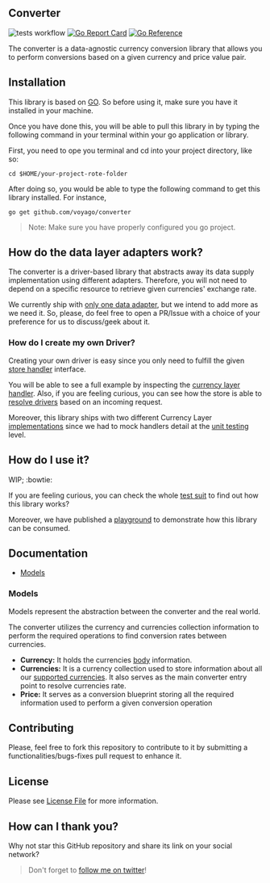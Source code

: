 ## Converter

![tests workflow](https://github.com/voyago/converter/actions/workflows/test.yml/badge.svg)
[![Go Report Card](https://goreportcard.com/badge/voyago/converter)](https://goreportcard.com/report/voyago/converter)
[![Go Reference](https://pkg.go.dev/badge/github.com/voyago/converter.svg)](https://pkg.go.dev/github.com/voyago/converter)

The converter is a data-agnostic currency conversion library that allows you to perform conversions based on a given
currency and price value pair.

## Installation

This library is based on [GO](https://golang.org). So before using it, make sure you have it installed in your machine.

Once you have done this, you will be able to pull this library in by typing the following command in your terminal within
your go application or library.

First, you need to ope you terminal and cd into your project directory, like so:

```shell
cd $HOME/your-project-rote-folder
```

After doing so, you would be able to type the following command to get this library installed. For instance,

```shell
go get github.com/voyago/converter
```

> Note: Make sure you have properly configured you go project.

## How do the data layer adapters work?

The converter is a driver-based library that abstracts away its data supply implementation using different adapters.
Therefore, you will not need to depend on a specific resource to retrieve given currencies' exchange rate.

We currently ship with [only one data adapter](https://currencylayer.com/), but we intend to add more as we need it. So,
please, do feel free to open a PR/Issue with a choice of your preference for us to discuss/geek about it.

### How do I create my own Driver?

Creating your own driver is easy since you only need to fulfill the given [store handler](https://github.com/voyago/converter/blob/main/pkg/store/handler/handler.go) interface.

You will be able to see a full example by inspecting the [currency layer handler](https://github.com/voyago/converter/blob/main/pkg/store/handler/currencyLayer/handler.go#L21).
Also, if you are feeling curious, you can see how the store is able to [resolve drivers](https://github.com/voyago/converter/blob/main/pkg/store/store.go#L42) based on an incoming request.

Moreover, this library ships with two different Currency Layer [implementations](https://github.com/voyago/converter/tree/main/pkg/store/handler/currencyLayer)
since we had to mock handlers detail at the [unit testing](https://github.com/voyago/converter/blob/main/tests/unit/store/handler/currencyLayer_test.go#L19) level.

## How do I use it?

WIP; :bowtie:

If you are feeling curious, you can check the whole [test suit](https://github.com/voyago/converter/tree/main/tests/unit/conversion) to find out how this library works?

Moreover, we have published a [playground](https://github.com/voyago/converter-tests) to demonstrate how this library can be consumed.

## Documentation
* [Models](#Models)

### Models

Models represent the abstraction between the converter and the real world.

The converter utilizes the currency and currencies collection information to perform the required operations to find conversion
rates between currencies.

- **Currency:** It holds the currencies [body](https://github.com/voyago/converter/blob/main/pkg/model/currency.go) information.
- **Currencies:** It is a currency collection used to store information about all our [supported currencies](https://github.com/voyago/converter/blob/main/pkg/store/blueprint/currencies.go). It also serves as the main converter entry point to resolve currencies rate.
- **Price:** It serves as a conversion blueprint storing all the required information used to perform a given conversion operation

## Contributing

Please, feel free to fork this repository to contribute to it by submitting a functionalities/bugs-fixes pull request to enhance it.

## License

Please see [License File](https://github.com/voyago/converter/blob/main/LICENSE) for more information.

## How can I thank you?

Why not star this GitHub repository and share its link on your social network?

> Don't forget to [follow me on twitter](https://twitter.com/gocanto)!
